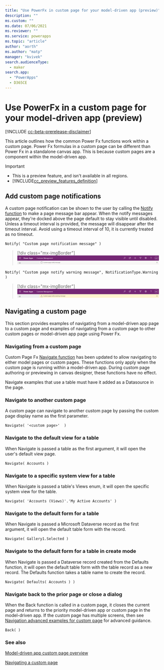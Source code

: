 ```yaml
---
title: "Use PowerFx in custom page for your model-driven app (preview)" 
description: ""
ms.custom: ""
ms.date: 07/06/2021
ms.reviewer: ""
ms.service: powerapps
ms.topic: "article"
author: "aorth"
ms.author: "matp"
manager: "kvivek"
search.audienceType: 
  - maker
search.app: 
  - "PowerApps"
  - D365CE
---
```

# Use PowerFx in a custom page for your model-driven app (preview)

[!INCLUDE [cc-beta-prerelease-disclaimer](../../includes/cc-beta-prerelease-disclaimer.md)]

This article outlines how the common Power Fx functions work within a custom page. Power Fx formulas in a custom page can be different than Power Fx in a standalone canvas app. This is because custom pages are a component within the model-driven app.

  > [!IMPORTANT]
  > - This is a preview feature, and isn't available in all regions.
  > - [!INCLUDE[cc_preview_features_definition](../../includes/cc-preview-features-definition.md)]

## Add custom page notifications

A custom page notification can be shown to the user by calling the [Notify function](../canvas-apps/functions/function-showerror.md) to make a page message bar appear.  When the notify messages appear, they're docked above the page default to stay visible until disabled. Unless a timeout interval is provided, the message will disappear after the timeout interval. Avoid using a timeout interval of 10, it is currently treated as no timeout.

```powerappsfl
Notify( "Custom page notification message" )
```

> [!div class="mx-imgBorder"]
> ![Custom page notify information message bar](media/page-powerfx-in-model-app/custom-page-notify-information.png "Custom page notify information message bar")

```powerappsfl
Notify( "Custom page notify warning message", NotificationType.Warning )
```

> [!div class="mx-imgBorder"]
> ![Custom page notify warning message bar](media/page-powerfx-in-model-app/custom-page-notify-warning.png "Custom page notify warning message bar")

## Navigating a custom page

This section provides examples of navigating from a model-driven app page to a custom page and examples of navigating from a custom page to other custom pages or model-driven app page using Power Fx.

### Navigating from a custom page

Custom Page Fx [Navigate function](../canvas-apps/functions/function-navigate.md) has been updated to allow navigating to either model pages or custom pages.  These functions only apply when the custom page is running within a model-driven app.  During custom page authoring or previewing in canvas designer, these functions have no effect.

Navigate examples that use a table must have it added as a Datasource in the page.

### Navigate to another custom page

A custom page can navigate to another custom page by passing the custom page display name as the first parameter.

```powerappsfl
Navigate( '<custom page>'  )
```

### Navigate to the default view for a table

When Navigate is passed a table as the first argument, it will open the user's default view page.

```powerappsfl
Navigate( Accounts )
```

### Navigate to a specific system view for a table

When Navigate is passed a table's Views enum, it will  open the specific system view for the table.

```powerappsfl
Navigate( 'Accounts (Views)'.'My Active Accounts' )
```

### Navigate to the default form for a table

When Navigate is passed a Microsoft Dataverse record as the first argument, it will open the default table form with the record.

```powerappsfl
Navigate( Gallery1.Selected )
```

### Navigate to the default form for a table in create mode

When Navigate is passed a Dataverse record created from the Defaults function, it will open the default table form with the table record as a new record. The Defaults function takes a table name to create the record.

```powerappsfl
Navigate( Defaults( Accounts ) )
```

### Navigate back to the prior page or close a dialog

When the Back function is called in a custom page, it closes the current page and returns to the priority model-driven app or custom page in the model-driven app. If the custom page has multiple screens, then see [Navigation advanced examples for custom page](navigate-page-advanced-examples.md) for advanced guidance.

```powerappsfl
Back( )
```

### See also

<!-- Link to dev related article -->

[Model-driven app custom page overview](model-app-page-overview.md)

[Navigating a custom page](page-powerfx-in-model-app.md#navigating-a-custom-page)